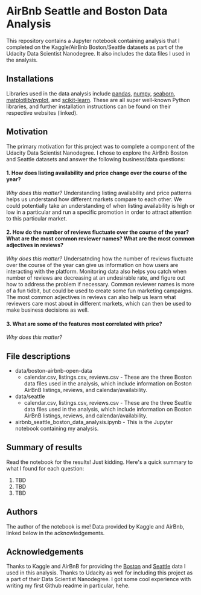 # AirBnb Seattle and Boston Data Analysis

This repository contains a Jupyter notebook containing analysis that I completed on the Kaggle/AirBnb Boston/Seattle datasets as part of the Udacity Data Scientist Nanodegree. It also includes the data files I used in the analysis.

## Installations 
Libraries used in the data analysis include [pandas](https://pandas.pydata.org/), [numpy](http://www.numpy.org/), [seaborn](https://seaborn.pydata.org/), [matplotlib/pyplot](https://matplotlib.org/api/pyplot_api.html), and [scikit-learn](https://scikit-learn.org/stable/). These are all super well-known Python libraries, and further installation instructions can be found on their respective websites (linked).

## Motivation
The primary motivation for this project was to complete a component of the Udacity Data Scientist Nanodegree. I chose to explore the AirBnb Boston and Seattle datasets and answer the following business/data questions:

#### 1. How does listing availability and price change over the course of the year?

*Why does this matter?* Understanding listing availability and price patterns helps us understand how different markets compare to each other. We could potentially take an understanding of when listing availability is high or low in a particular and run a specific promotion in order to attract attention to this particular market. 

#### 2. How do the number of reviews fluctuate over the course of the year? What are the most common reviewer names? What are the most common adjectives in reviews?

*Why does this matter?* Undersatnding how the number of reviews fluctuate over the course of the year can give us information on how users are interacting with the platform. Monitoring data also helps you catch when number of reviews are decreasing at an undesirable rate, and figure out how to address the problem if necessary. Common reviewer names is more of a fun tidbit, but could be used to create some fun marketing campaigns. The most common adjectives in reviews can also help us learn what reviewers care most about in different markets, which can then be used to make business decisions as well. 

#### 3. What are some of the features most correlated with price?

*Why does this matter?* 

## File descriptions
- data/boston-airbnb-open-data
  - calendar.csv, listings.csv, reviews.csv - These are the three Boston data files used in the analysis, which include information on Boston AirBnB listings, reviews, and calendar/availability.
- data/seattle
  - calendar.csv, listings.csv, reviews.csv - These are the three Seattle data files used in the analysis, which include information on Boston AirBnB listings, reviews, and calendar/availability.
- airbnb_seattle_boston_data_analysis.ipynb - This is the Jupyter notebook containing my analysis.

## Summary of results
Read the notebook for the results! Just kidding. Here's a quick summary to what I found for each question:

1. TBD
2. TBD
3. TBD

## Authors
The author of the notebook is me! Data provided by Kaggle and AirBnb, linked below in the acknowledgements.

## Acknowledgements
Thanks to Kaggle and AirBnB for providing the [Boston](https://www.kaggle.com/airbnb/boston) and [Seattle](https://www.kaggle.com/airbnb/seattle) data I used in this analysis. Thanks to Udacity as well for including this project as a part of their Data Scientist Nanodegree. I got some cool experience with writing my first Github readme in particular, hehe.

